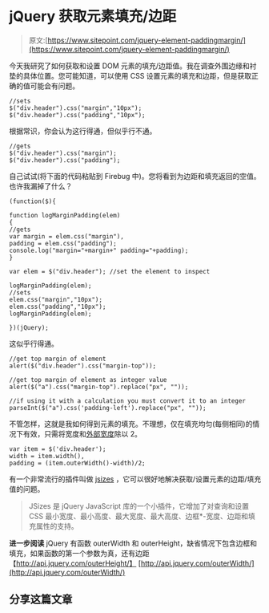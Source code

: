 # jQuery 获取元素填充/边距

> 原文:[https://www.sitepoint.com/jquery-element-paddingmargin/](https://www.sitepoint.com/jquery-element-paddingmargin/)

今天我研究了如何获取和设置 DOM 元素的填充/边距值。我在调查外围边缘和衬垫的具体位置。您可能知道，可以使用 CSS 设置元素的填充和边距，但是获取正确的值可能会有问题。

```
//sets
$("div.header").css("margin","10px");
$("div.header").css("padding","10px");
```

根据常识，你会认为这行得通，但似乎行不通。

```
//gets
$("div.header").css("margin");
$("div.header").css("padding");
```

自己试试(将下面的代码粘贴到 Firebug 中)。您将看到为边距和填充返回的空值。也许我漏掉了什么？

```
(function($){

function logMarginPadding(elem)
{
//gets
var margin = elem.css("margin"),
padding = elem.css("padding");
console.log("margin="+margin+" padding="+padding);
}

var elem = $("div.header"); //set the element to inspect

logMarginPadding(elem);
//sets
elem.css("margin","10px");
elem.css("padding","10px");
logMarginPadding(elem);

})(jQuery);
```

这似乎行得通。

```
//get top margin of element
alert($("div.header").css("margin-top"));

//get top margin of element as integer value
alert($("a").css("margin-top").replace("px", ""));

//if using it with a calculation you must convert it to an integer
parseInt($("a").css('padding-left').replace("px", ""));
```

不管怎样，这就是我如何得到元素的填充。不理想，仅在填充均匀(每侧相同)的情况下有效，只需将宽度和[外部宽度](http://api.jquery.com/outerWidth/)除以 2。

```
var item = $('div.header');
width = item.width(),
padding = (item.outerWidth()-width)/2;
```

有一个非常流行的插件叫做 [jsizes](http://www.bramstein.com/projects/jsizes/) ，它可以很好地解决获取/设置元素的边距/填充值的问题。

> JSizes 是 jQuery JavaScript 库的一个小插件，它增加了对查询和设置 CSS 最小宽度、最小高度、最大宽度、最大高度、边框*-宽度、边距和填充属性的支持。

**进一步阅读**
jQuery 有函数 outerWidth 和 outerHeight，缺省情况下包含边框和填充，如果函数的第一个参数为真，还有边距
【http://api.jquery.com/outerHeight/】
[http://api.jquery.com/outerWidth/](http://api.jquery.com/outerWidth/)

## 分享这篇文章